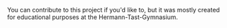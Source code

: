 You can contribute to this project if you'd like to, but it was mostly created for educational purposes at the Hermann-Tast-Gymnasium.
